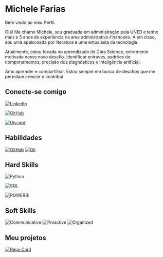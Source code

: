 # Michele Farias
Bem vindo ao meu Perfil.

Olá! Me chamo Michele, sou graduada em administração pela UNEB e tenho mais e 5 anos de experiência na area admnistrativo-financeiro. Além disso, sou uma apaixonada por literatura e uma entusiasta da tecnologia. 

Atualmente, estou focada no aprendizado de Data Science, extremente motivada nesse novo desafio.  Identificar entraves, padrões de comportamentos, precisão dos diagnósticos e Inteligência artificial.

Amo aprender e compartilhar. 
Estou sempre em busca de desafios que me permitam crescer e contribui


## Conecte-se comigo

[![LinkedIn](https://img.shields.io/badge/LinkedIn-000?style=for-the-badge&logo=linkedin&logoColor=0E76A8)](https://www.linkedin.com/in/fariasmichele/)

[![GitHub](https://img.shields.io/badge/GitHub-000?style=for-the-badge&logo=github&logoColor=fff)](https://github.com/MicheleFarias)

[![Discord](https://img.shields.io/badge/Discord-000?style=for-the-badge&logo=discord)](https://www.discord.com/in/MicheleFarias/)


## Habilidades
[![GitHub](https://img.shields.io/badge/GitHub-000?style=for-the-badge&logo=github&logoColor=fff)](https://docs.github.com/)
[![Git](https://img.shields.io/badge/Git-001?style=for-the-badge&logo=git&logoColor=fff)](https://git-scm.com/doc) 

## Hard Skills

![Python](https://img.shields.io/badge/Python-000?style=for-the-badge&logo=python)

![SQL](https://img.shields.io/badge/SQL-orange)

![POWERBI](https://img.shields.io/badge/POWERBI-yellonw)

## Soft Skills

![Communicative](https://img.shields.io/badge/Communicative-red)
![Proactive](https://img.shields.io/badge/Proactive-blue)
![Organized](https://img.shields.io/badge/Organized-red)


## Meu projetos
[![Repo Card](https://github-readme-stats.vercel.app/api/pin/?username=MicheleFarias&repo=FariasMichelly&bg_color=000&border_color=30A3DC&show_icons=true&icon_color=30A3DC&title_color=E94D5F&text_color=FFF)](https://github.com/MicheleFarias/FariasMichelly)